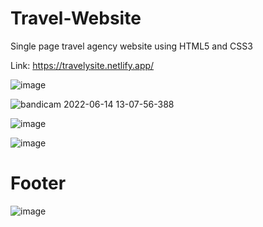 # Travel-Website
Single page travel agency website using HTML5 and CSS3

Link: https://travelysite.netlify.app/

![image](https://user-images.githubusercontent.com/45901296/173515713-9839203d-2547-4e37-ae23-299d97322ddf.png)

![bandicam 2022-06-14 13-07-56-388](https://user-images.githubusercontent.com/45901296/173521177-767ef41c-7319-4a91-8917-500142c253b5.gif)

![image](https://user-images.githubusercontent.com/45901296/173517074-f634f6cb-c059-4a58-957b-07be42a3d76d.png)

![image](https://user-images.githubusercontent.com/45901296/173517471-0fbf01cc-4b84-4718-ac78-41b454ea63a6.png)

# Footer
![image](https://user-images.githubusercontent.com/45901296/173517665-b2945dc8-9586-4f0d-a8d9-06c809d5f451.png)
